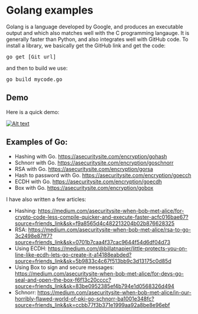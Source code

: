 # Golang examples
Golang is a language developed by Google, and produces an executable output and which also matches well with the C programming langauge. It is generally faster than Python, and also integrates well with GitHub code. To install a library, we basically get the GitHub link and get the code:

<pre>
go get [Git url]
</pre>
and then to build we use:
<pre>
go build mycode.go
</pre>
## Demo
Here is a quick demo:

[![Alt text](https://img.youtube.com/vi/KxQCCpgmfXI/0.jpg)](https://www.youtube.com/watch?v=KxQCCpgmfXI)

## Examples of Go:

* Hashing with Go. https://asecuritysite.com/encryption/gohash
* Schnorr with Go.  https://asecuritysite.com/encryption/goschnorr
* RSA with Go.  https://asecuritysite.com/encryption/gorsa
* Hash to password with Go. https://asecuritysite.com/encryption/goecch
* ECDH with Go.  https://asecuritysite.com/encryption/goecdh
* Box with Go. https://asecuritysite.com/encryption/gobox

I have also written a few articles:

* Hashing: https://medium.com/asecuritysite-when-bob-met-alice/for-crypto-code-less-compile-quicker-and-execute-faster-acfc016bae67?source=friends_link&sk=f9a8565d4c482213204b02b876628325
* RSA: https://medium.com/asecuritysite-when-bob-met-alice/rsa-to-go-3c2498e87ff7?source=friends_link&sk=0701b7caa4f37cac9644f54d6df04d73
* Using ECDH: https://medium.com/@billatnapier/little-protects-you-on-line-like-ecdh-lets-go-create-it-a14188eabded?source=friends_link&sk=5b9833c4c67f513bb9c3d13175c0d85d
* Using Box to sign and secure messages: https://medium.com/asecuritysite-when-bob-met-alice/for-devs-go-seal-and-open-the-box-f6f13c20cccc?source=friends_link&sk=83be0952385ef4b794e1d0568326d494
* Schnorr: https://medium.com/asecuritysite-when-bob-met-alice/in-our-horribly-flawed-world-of-pki-go-schnorr-ba1001e348fc?source=friends_link&sk=ccbb77f3b371e1999aa92a8be8e96ebf
